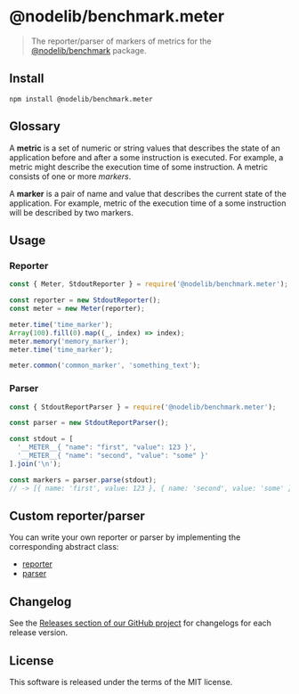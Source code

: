 # @nodelib/benchmark.meter

> The reporter/parser of markers of metrics for the [@nodelib/benchmark](../benchmark) package.

## Install

```shell
npm install @nodelib/benchmark.meter
```

## Glossary

A **metric** is a set of numeric or string values that describes the state of an application before and after a some instruction is executed. For example, a metric might describe the execution time of some instruction. A metric consists of one or more *markers*.

A **marker** is a pair of name and value that describes the current state of the application. For example, metric of the execution time of a some instruction will be described by two markers.

## Usage

### Reporter

```js
const { Meter, StdoutReporter } = require('@nodelib/benchmark.meter');

const reporter = new StdoutReporter();
const meter = new Meter(reporter);

meter.time('time_marker');
Array(100).fill(0).map((_, index) => index);
meter.memory('memory_marker');
meter.time('time_marker');

meter.common('common_marker', 'something_text');
```

### Parser

```js
const { StdoutReportParser } = require('@nodelib/benchmark.meter');

const parser = new StdoutReportParser();

const stdout = [
  '__METER__{ "name": "first", "value": 123 }',
  '__METER__{ "name": "second", "value": "some" }'
].join('\n');

const markers = parser.parse(stdout);
// -> [{ name: 'first', value: 123 }, { name: 'second', value: 'some' }]
```

## Custom reporter/parser

You can write your own reporter or parser by implementing the corresponding abstract class:

* [reporter](./src/reporters/index.ts)
* [parser](./src/parsers/index.ts)

## Changelog

See the [Releases section of our GitHub project](https://github.com/nodelib/nodelib/releases) for changelogs for each release version.

## License

This software is released under the terms of the MIT license.
